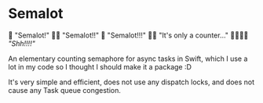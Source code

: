 # Semalot

 👨 "Semalot!"
 👨‍🦱 "Semalot!!"
 👴 "Semalot!!!"
 🤦‍♀️ "It's only a counter…"
 👨👨‍🦱👴 _"Shh!!!!"_

An elementary counting semaphore for async tasks in Swift, which I use a lot in my code so I thought I should make it a package :D

It's very simple and efficient, does not use any dispatch locks, and does not cause any Task queue congestion.
